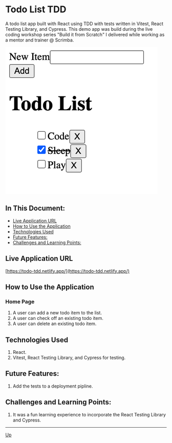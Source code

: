 # Todo List TDD
A todo list app built with React using TDD with tests written in Vitest, React Testing Library, and Cypress. This demo app was build during the live coding workshop series "Build it from Scratch" I delivered while working as a mentor and trainer @ Scrimba.

![home-page](images/home-page.png "Home Page")

## In This Document:
- [Live Application URL](#live-application-url)
- [How to Use the Application](#how-to-use-the-application)
- [Technologies Used](#technologies-used)
- [Future Features:](#future-features)
- [Challenges and Learning Points:](#challenges-and-learning-points)

## Live Application URL
[https://todo-tdd.netlify.app/](https://todo-tdd.netlify.app/)

## How to Use the Application
### Home Page
1. A user can add a new todo item to the list.
2. A user can check off an existing todo item.
3. A user can delete an existing todo item.


## Technologies Used
1. React.
2. Vitest, React Testing Library, and Cypress for testing.
   

## Future Features:
1. Add the tests to a deployment pipline. 

## Challenges and Learning Points:
1. It was a fun learning experience to incorporate the React Testing Library and Cypress.
<hr>

[Up](README.md)
